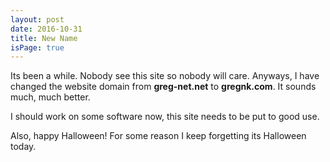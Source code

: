 ```yaml
---
layout: post
date: 2016-10-31
title: New Name
isPage: true
---
```

Its been a while. Nobody see this site so nobody will care. Anyways, I have changed the website domain from **greg-net.net** to **gregnk.com**. It sounds much, much better.

I should work on some software now, this site needs to be put to good use.

Also, happy Halloween! For some reason I keep forgetting its Halloween today.